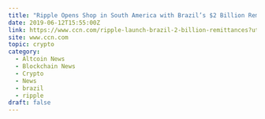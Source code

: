 ```yaml
---
title: "Ripple Opens Shop in South America with Brazil’s $2 Billion Remittance Market"
date: 2019-06-12T15:55:00Z
link: https://www.ccn.com/ripple-launch-brazil-2-billion-remittances?utm_medium=RSS&utm_source=hune
site: www.ccn.com
topic: crypto
category:
  - Altcoin News
  - Blockchain News
  - Crypto
  - News
  - brazil
  - ripple
draft: false
---
```

